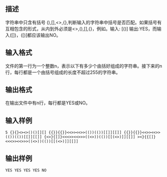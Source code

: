 ## 描述

字符串中只含有括号 (),[],<>,{},判断输入的字符串中括号是否匹配。如果括号有互相包含的形式，从内到外必须是<>,(),[],{}，例如。输入: [()] 输出:YES，而输入([])，([)]都应该输出NO。

## 输入格式

文件的第一行为一个整数n，表示以下有多少个由括好组成的字符串。接下来的n行，每行都是一个由括号组成的长度不超过255的字符串。

## 输出格式

在输出文件中有n行，每行都是YES或NO。

## 输入样例

```plaintext
5 {}{}<><>()()[][] {{}}{{}}<<>><<>>(())(())[[]][[]] {{}}{{}}<<>><<>>(())(())[[]][[]] {<>}{[]}<<<>><<>>>((<>))(())[[(<>)]][[]] ><}{{[]}<<<>><<>>>((<>))(())[[(<>)]][[]]
```

## 输出样例

```plaintext
YES YES YES YES NO
```



 



 

